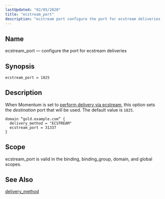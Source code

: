 ```yaml
---
lastUpdated: "02/05/2020"
title: "ecstream_port"
description: "ecstream port configure the port for ecstream deliveries ecstream port 1825 When Momentum is set to perform delivery via ecstream this option sets the destination port that will be used The default value is 1825 Example 72 6 ecstream port example ecstream port is valid in the binding binding group..."
---
```


<a name="conf.ref.ecstream_port"></a> 
## Name

ecstream_port — configure the port for ecstream deliveries

## Synopsis

`ecstream_port = 1825`

<a name="idp24417632"></a> 
## Description

When Momentum is set to [perform delivery via ecstream](/momentum/4/config/ref-delivery-method), this option sets the *destination* port that will be used. The default value is `1825`.

<a name="conf.ref.ecstream_port.example"></a> 


```
domain “gold.example.com” {
  delivery_method = "ECSTREAM"
  ecstream_port = 31337
}
```

<a name="idp24423456"></a> 
## Scope

ecstream_port is valid in the binding, binding_group, domain, and global scopes.

<a name="idp24425328"></a> 
## See Also

[delivery_method](/momentum/4/config/ref-delivery-method)